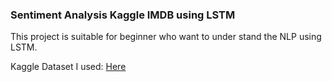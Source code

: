 <h3> Sentiment Analysis Kaggle IMDB using LSTM </h3>
This project is suitable for beginner who want to under stand the NLP using LSTM.

Kaggle Dataset I used: [Here](https://www.kaggle.com/lakshmi25npathi/sentiment-analysis-of-imdb-movie-reviews/data)
